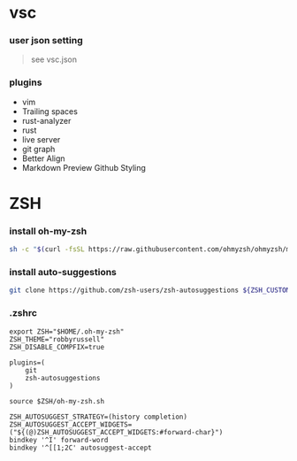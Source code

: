 # vsc
### user json setting
> see vsc.json

### plugins
- vim
- Trailing spaces
- rust-analyzer
- rust
- live server
- git graph
- Better Align
- Markdown Preview Github Styling

# ZSH
### install oh-my-zsh
```bash
sh -c "$(curl -fsSL https://raw.githubusercontent.com/ohmyzsh/ohmyzsh/master/tools/install.sh)"
```

### install auto-suggestions
```bash
git clone https://github.com/zsh-users/zsh-autosuggestions ${ZSH_CUSTOM:-~/.oh-my-zsh/custom}/plugins/zsh-autosuggestions
```

### .zshrc
```
export ZSH="$HOME/.oh-my-zsh"
ZSH_THEME="robbyrussell"
ZSH_DISABLE_COMPFIX=true

plugins=(
	git
	zsh-autosuggestions
)

source $ZSH/oh-my-zsh.sh

ZSH_AUTOSUGGEST_STRATEGY=(history completion)
ZSH_AUTOSUGGEST_ACCEPT_WIDGETS=("${(@)ZSH_AUTOSUGGEST_ACCEPT_WIDGETS:#forward-char}")
bindkey '^I' forward-word
bindkey '^[[1;2C' autosuggest-accept

```